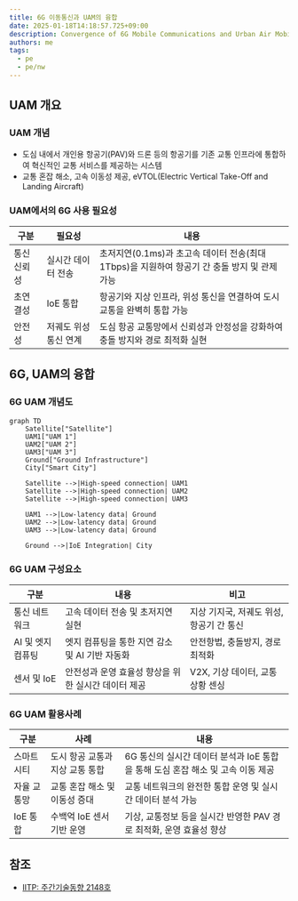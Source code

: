 ```yaml
---
title: 6G 이동통신과 UAM의 융합
date: 2025-01-18T14:18:57.725+09:00
description: Convergence of 6G Mobile Communications and Urban Air Mobility
authors: me
tags:
  - pe
  - pe/nw
---
```


## UAM 개요

### UAM 개념

- 도심 내에서 개인용 항공기(PAV)와 드론 등의 항공기를 기존 교통 인프라에 통합하여 혁신적인 교통 서비스를 제공하는 시스템
- 교통 혼잡 해소, 고속 이동성 제공, eVTOL(Electric Vertical Take-Off and Landing Aircraft)

### UAM에서의 6G 사용 필요성

| 구분 | 필요성 | 내용 |
| --- | --- | --- |
| 통신 신뢰성 | 실시간 데이터 전송 | 초저지연(0.1ms)과 초고속 데이터 전송(최대 1Tbps)을 지원하여 항공기 간 충돌 방지 및 관제 가능 |
| 초연결성 | IoE 통합 | 항공기와 지상 인프라, 위성 통신을 연결하여 도시 교통을 완벽히 통합 가능 |
| 안전성 | 저궤도 위성 통신 연계 | 도심 항공 교통망에서 신뢰성과 안정성을 강화하여 충돌 방지와 경로 최적화 실현 |

## 6G, UAM의 융합

### 6G UAM 개념도

```mermaid
graph TD
    Satellite["Satellite"]
    UAM1["UAM 1"]
    UAM2["UAM 2"]
    UAM3["UAM 3"]
    Ground["Ground Infrastructure"]
    City["Smart City"]

    Satellite -->|High-speed connection| UAM1
    Satellite -->|High-speed connection| UAM2
    Satellite -->|High-speed connection| UAM3

    UAM1 -->|Low-latency data| Ground
    UAM2 -->|Low-latency data| Ground
    UAM3 -->|Low-latency data| Ground

    Ground -->|IoE Integration| City
```

### 6G UAM 구성요소

| 구분 | 내용 | 비고 |
| --- | --- | --- |
| 통신 네트워크 | 고속 데이터 전송 및 초저지연 실현 | 지상 기지국, 저궤도 위성, 항공기 간 통신 |
| AI 및 엣지 컴퓨팅 | 엣지 컴퓨팅을 통한 지연 감소 및 AI 기반 자동화 | 안전항법, 충돌방지, 경로 최적화 |
| 센서 및 IoE | 안전성과 운영 효율성 향상을 위한 실시간 데이터 제공 | V2X, 기상 데이터, 교통 상황 센싱 |

### 6G UAM 활용사례

| 구분 | 사례 | 내용 |
| --- | --- | --- |
| 스마트시티 | 도시 항공 교통과 지상 교통 통합 | 6G 통신의 실시간 데이터 분석과 IoE 통합을 통해 도심 혼잡 해소 및 고속 이동 제공 |
| 자율 교통망 | 교통 혼잡 해소 및 이동성 증대 | 교통 네트워크의 완전한 통합 운영 및 실시간 데이터 분석 가능 |
| IoE 통합 | 수백억 IoE 센서 기반 운영 | 기상, 교통정보 등을 실시간 반영한 PAV 경로 최적화, 운영 효율성 향상 |

## 참조

- [IITP: 주간기술동향 2148호](https://iitp.kr/kr/1/knowledge/periodicalViewA.it?searClassCode=B_ITA_01&masterCode=publication&identifier=1333)
